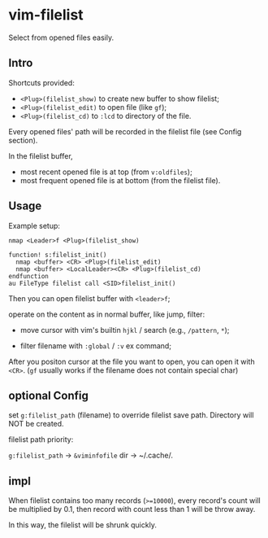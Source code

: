 # vim-filelist

Select from opened files easily.

## Intro

Shortcuts provided:

- `<Plug>(filelist_show)` to create new buffer to show filelist;
- `<Plug>(filelist_edit)` to open file (like `gf`);
- `<Plug>(filelist_cd)` to `:lcd` to directory of the file.

Every opened files' path will be recorded in the filelist file (see Config
section).

In the filelist buffer,

- most recent opened file is at top (from `v:oldfiles`);
- most frequent opened file is at bottom (from the filelist file).

## Usage

Example setup:

```vim
nmap <Leader>f <Plug>(filelist_show)

function! s:filelist_init()
  nmap <buffer> <CR> <Plug>(filelist_edit)
  nmap <buffer> <LocalLeader><CR> <Plug>(filelist_cd)
endfunction
au FileType filelist call <SID>filelist_init()
```

Then you can open filelist buffer with `<leader>f`;

operate on the content as in normal buffer, like jump, filter:

- move cursor with vim's builtin `hjkl` / search (e.g., `/pattern`, `*`);

- filter filename with `:global` / `:v` ex command;

After you positon cursor at the file you want to open, you can open it with
`<CR>`. (`gf` usually works if the filename does not contain special char)

## optional Config

set `g:filelist_path` (filename) to override filelist save path.
Directory will NOT be created.

filelist path priority:

`g:filelist_path` -> `&viminfofile` dir -> ~/.cache/.

## impl

When filelist contains too many records (`>=10000`), every record's count will
be multiplied by 0.1, then record with count less than 1 will be throw away.

In this way, the filelist will be shrunk quickly.
